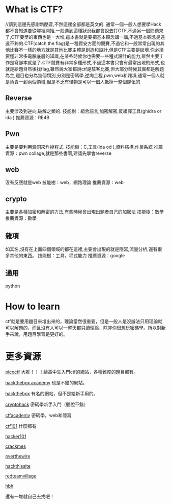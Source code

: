# What is CTF?
//讀到這邊先感謝新酷音,不然這裡全部都是英文的.
  通常一個一般人想要學Hack都不會知道要從哪裡開始,一般遇到這種狀況我都會說去打CTF,不過另一個問題來了,CTF要學的東西也是一大堆,這本書就是要把基本觀念講一講,不過基本觀念是遠遠不夠的.CTF(catch the flag)是一種資安方面的競賽,不過它和一般常常出現的其他比賽不一樣的地方就是其他比賽主體是創造和設計,但是CTF主要是破壞.你必須要懂非常多電腦底層的知識,在某些時候你也需要一些程式設計的能力,雖然主要工作是寫腳本就是了.CTF競賽有非常多種形式,不過這本書只會有最常出現的形式,也就是給題目然後找flag,雖然說大家都說ctf是駭客比賽,但大部分時候其實都是解題為主,題目也分為幾個類別,分別是密碼學,逆向工程,pwn,web和雜項,通常一個人就是負責一到兩個領域,但是不乏有怪物是可以一個人抵掉一整個隊伍的.

## Reverse
  主要涉及到逆向,破解之類的.
  技能樹：組合語言,加密解密,反組譯工具(ghidra or ida )
  推薦資源：RE4B
## Pwn
  主要是要利用漏洞來炸掉程式.
  技能樹：C,工具(ida od ),資料結構,作業系統
  推薦資源：pwn collage,就是那些書啊,建議先學會reverse
## web
  沒有反應就是web
  技能樹：web，網路理論
  推薦資源：web
## crypto
  主要是各種加密和解密的方法,有些時候會出現出題者自己的加密法
  技能樹：數學
  推薦資源：數學
## 雜項
  如其名,沒有在上面四個領域的都在這裡,主要會出現的就是隱寫,流量分析,還有很多其他的東西。
  技能樹：工具，程式能力
  推薦資源：google
## 通用
  python
# How to learn
  ctf就是要用題目來堆出來的，理論當然很重要，但是一般人是沒辦法只用理論就可以解題的，而且沒有人可以一整天都只讀理論，除非你很想玩密碼學。所以對新手來說，用題目學習是更好的。

# 更多資源
[picoctf](https://picoctf.org) 大推！！！給高中生入門ctf的網站，各種難度的題目都有。

[hackthebox academy](https://academy.hackthebox.com) 也是不錯的網站。

[hackthebox](https://hackthebox.com) 有名的網站，但不是給新手用的。

[cryptohack](https://cryptohack.org) 密碼學新手入門（聽說不錯）

[ctfacademy](https://ctfacademy.github.io) 密碼學，web和隱寫

[ctf101](https://ctf101.org) 什麼都有

[hacker101](https://ctf.hacker101.com)

[crackmes](https://crackmes.one)

[overthewire](https://overthewire.org)

[hackthissite](https://hackthissite.org)

[redteamvillage](https://redteamvillage.io)

[hbh](https://hbh.sh)

還有一堆就自己去找吧！
